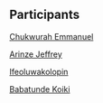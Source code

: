 ## Participants

[Chukwurah Emmanuel](https://github.com/emmanuerl)

[Arinze Jeffrey](https://github.com/ArinzeJeffrey-droid)

[Ifeoluwakolopin](https://github.com/Ifeoluwakolopin)

[Babatunde Koiki](https://github.com/Babatunde13)
